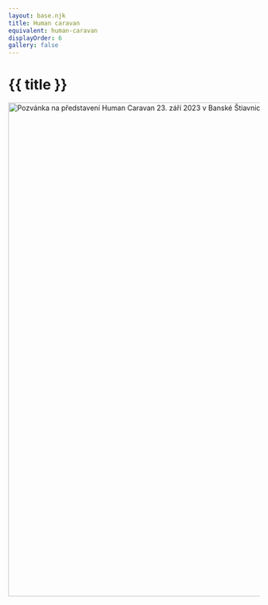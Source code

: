 ```yaml
---
layout: base.njk
title: Human caravan
equivalent: human-caravan
displayOrder: 6
gallery: false
---
```


# {{ title }}

<img src="/img/human-caravan.jpg" alt="Pozvánka na představení Human Caravan 23. září 2023 v Banské Štiavnici" width="700" height="990">
